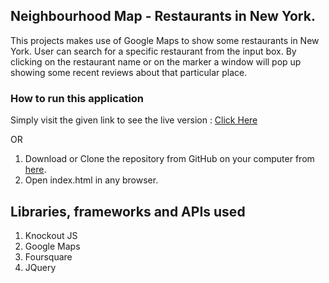 ## Neighbourhood Map - Restaurants in New York.
This projects makes use of Google Maps to show some restaurants in New York. User can search for a specific restaurant from the input box. By clicking on the restaurant name or on the marker a window will pop up showing some recent reviews about that particular place.

### How to run this application
Simply visit the given link to see the live version : [Click Here](https://nkhlwakade.github.io/neighborhoodMap)

OR

1. Download or Clone the repository from GitHub on your computer from [here](https://github.com/nkhlwakade/nkhlwakade.github.io.git).
2. Open index.html in any browser.

## Libraries, frameworks and APIs used
1. Knockout JS
2. Google Maps
3. Foursquare
4. JQuery
